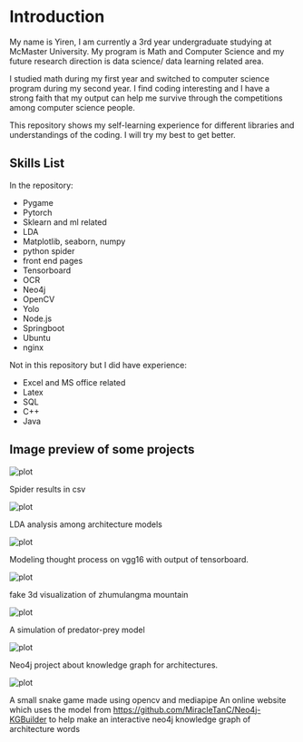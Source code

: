 # Introduction

My name is Yiren, I am currently a 3rd year undergraduate studying at McMaster University. My program is Math and Computer Science and my future research direction is data science/ data learning related area. 

I studied math during my first year and switched to computer science program during my second year. I find coding interesting and I have a strong faith that my output can help me survive through the competitions among computer science people. 

This repository shows my self-learning experience for different libraries and understandings of the coding. I will try my best to get better.

## Skills List

In the repository:

- Pygame
- Pytorch
- Sklearn and ml related
- LDA
- Matplotlib, seaborn, numpy
- python spider
- front end pages
- Tensorboard
- OCR
- Neo4j
- OpenCV
- Yolo
- Node.js
- Springboot
- Ubuntu
- nginx

Not in this repository but I did have experience:

- Excel and MS office related
- Latex
- SQL
- C++
- Java

## Image preview of some projects

![plot](./imgs/spiderday1.png)

Spider results in csv

![plot](./imgs/latent_dirichlet_analysis.png)

LDA analysis among architecture models

![plot](./imgs/vgg16.jpg)

Modeling thought process on vgg16 with output of tensorboard.

![plot](./imgs/zhumu.png)

fake 3d visualization of zhumulangma mountain

![plot](./imgs/vector_field.png)

A simulation of predator-prey model

![plot](./imgs/project1overview.png)

Neo4j project about knowledge graph for architectures.

![plot](./imgs/snake.png)

A small snake game made using opencv and mediapipe
An online website which uses the model from https://github.com/MiracleTanC/Neo4j-KGBuilder to help make an interactive neo4j knowledge graph of architecture words
